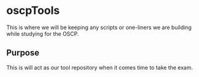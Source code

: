 # oscpTools
This is where we will be keeping any scripts or one-liners we are building while studying for the OSCP.

## Purpose
This is will act as our tool repository when it comes time to take the exam.
